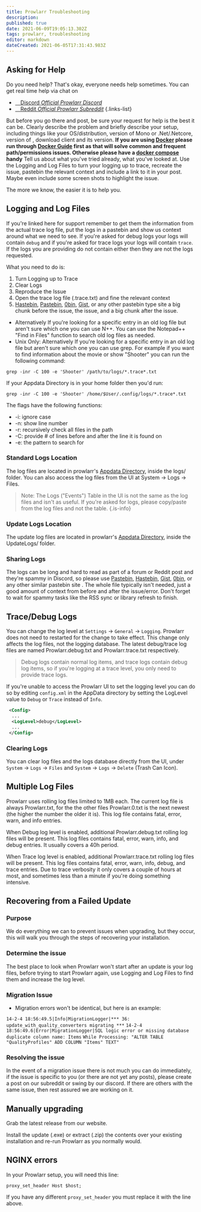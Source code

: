 ```yaml
---
title: Prowlarr Troubleshooting
description: 
published: true
date: 2021-06-09T19:05:13.302Z
tags: prowlarr, troubleshooting
editor: markdown
dateCreated: 2021-06-05T17:31:43.983Z
---
```


## Asking for Help

Do you need help? That's okay, everyone needs help sometimes. You can get real time help via chat on

- [<i class="fab fa-discord"></i>&emsp;Discord *Official Prowlarr Discord*](https://prowlarr.com/discord)
- [<i class="fab fa-reddit"></i>&emsp;Reddit *Official Prowlarr Subreddit*](https://reddit.com/r/prowlarr)
{.links-list}

But before you go there and post, be sure your request for help is the best it can be. Clearly describe the problem and briefly describe your setup, including things like your OS/distribution, version of Mono or .Net/.Netcore, version of , download client and its version. **If you are using [Docker](https://www.docker.com/) please run through [Docker Guide](/docker-guide) first as that will solve common and frequent path/permissions issues. Otherwise please have a [docker compose](/docker-guide#docker-compose) handy** Tell us about what you've tried already, what you've looked at. Use the Logging and Log Files to turn your logging up to trace, recreate the issue, pastebin the relevant context and include a link to it in your post. Maybe even include some screen shots to highlight the issue.

The more we know, the easier it is to help you.

## Logging and Log Files

If you're linked here for support remember to get them the information from the actual trace log file, put the logs in a pastebin and show us context around what we need to see. If you're asked for debug logs your logs will contain `debug` and if you're asked for trace logs your logs will contain `trace`. If the logs you are providing do not contain either then they are not the logs requested.

What you need to do is:

1. Turn Logging up to Trace
1. Clear Logs
1. Reproduce the Issue
1. Open the trace log file (.trace.txt) and fine the relevant context
1. [Hastebin](https://hastebin.com/), [Pastebin](https://pastebin.ubuntu.com/), [0bin](https://0bin.net/), [Gist](https://gist.github.com/), or any other pastebin type site a big chunk before the issue, the issue, and a big chunk after the issue.

- Alternatively If you're looking for a specific entry in an old log file but aren't sure which one you can use N++. You can use the Notepad++ "Find in Files" function to search old log files as needed.
- Unix Only: Alternatively If you're looking for a specific entry in an old log file but aren't sure which one you can use grep. For example if you want to find information about the movie or show "Shooter" you can run the following command:

`grep -inr -C 100 -e 'Shooter' /path/to/logs/*.trace*.txt`

If your Appdata Directory is in your home folder then you'd run:

`grep -inr -C 100 -e 'Shooter' /home/$User/.config/logs/*.trace*.txt`

The flags have the following functions:

- -i: ignore case
- -n: show line number
- -r: recursively check all files in the path
- -C: provide # of lines before and after the line it is found on
- -e: the pattern to search for

### Standard Logs Location

The log files are located in prowlarr's [Appdata Directory](/prowlarr/appdata-directory), inside the logs/ folder. You can also access the log files from the UI at System -> Logs -> Files.

> Note: The Logs ("Events") Table in the UI is not the same as the log files and isn't as useful. If you're asked for logs, please copy/paste from the log files and not the table.
{.is-info}

### Update Logs Location

The update log files are located in prowlarr's [Appdata Directory](/prowlarr/appdata-directory), inside the UpdateLogs/ folder.

### Sharing Logs

The logs can be long and hard to read as part of a forum or Reddit post and they're spammy in Discord, so please use [Pastebin](https://pastebin.ubuntu.com/), [Hastebin](https://hastebin.com/), [Gist](https://gist.github.com), [0bin](https://0bin.net), or any other similar pastebin site . The whole file typically isn't needed, just a good amount of context from before and after the issue/error. Don't forget to wait for spammy tasks like the RSS sync or library refresh to finish.

## Trace/Debug Logs

You can change the log level at `Settings` -> `General` -> `Logging`. Prowlarr does not need to restarted for the change to take effect. This change only affects the log files, not the logging database. The latest debug/trace log files are named Prowlarr.debug.txt and Prowlarr.trace.txt respectively.

> Debug logs contain normal log items, and trace logs contain debug log items, so if you're logging at a trace level, you only need to provide trace logs.

If you're unable to access the Prowlarr UI to set the logging level you can do so by editing `config.xml` in the AppData directory by setting the LogLevel value to `Debug` or `Trace` instead of `Info`.

```xml
 <Config>
  ...
  <LogLevel>debug</LogLevel>
  ...
 </Config>
```

### Clearing Logs

You can clear log files and the logs database directly from the UI, under `System` -> `Logs` -> `Files` and `System` -> `Logs` -> `Delete` (Trash Can Icon).

## Multiple Log Files

Prowlarr uses rolling log files limited to 1MB each. The current log file is always Prowlarr.txt, for the the other files Prowlarr.0.txt is the next newest (the higher the number the older it is). This log file contains fatal, error, warn, and info entries.

When Debug log level is enabled, additional Prowlarr.debug.txt rolling log files will be present. This log files contains fatal, error, warn, info, and debug entries. It usually covers a 40h period.

When Trace log level is enabled, additional Prowlarr.trace.txt rolling log files will be present. This log files contains fatal, error, warn, info, debug, and trace entries. Due to trace verbosity it only covers a couple of hours at most, and sometimes less than a minute if you're doing something intensive.

## Recovering from a Failed Update

### Purpose

We do everything we can to prevent issues when upgrading, but they occur, this will walk you through the steps of recovering your installation.

### Determine the issue

The best place to look when Prowlarr won't start after an update is your log files, before trying to start Prowlarr again, use Logging and Log Files to find them and increase the log level.

### Migration Issue

- Migration errors won't be identical, but here is an example:

`14-2-4 18:56:49.5|Info|MigrationLogger|*** 36: update_with_quality_converters migrating ***`
`14-2-4 18:56:49.6|Error|MigrationLogger|SQL logic error or missing database duplicate column name: Items`
`While Processing: "ALTER TABLE "QualityProfiles" ADD COLUMN "Items" TEXT"`

### Resolving the issue

In the event of a migration issue there is not much you can do immediately, if the issue is specific to you (or there are not yet any posts), please create a post on our subreddit or swing by our discord. If there are others with the same issue, then rest assured we are working on it.

## Manually upgrading

Grab the latest release from our website.

Install the update (.exe) or extract (.zip) the contents over your existing installation and re-run Prowlarr as you normally would.

## NGINX errors

In your Prowlarr setup, you will need this line:

`proxy_set_header Host $host;`

If you have any different `proxy_set_header` you must replace it with the line above.
